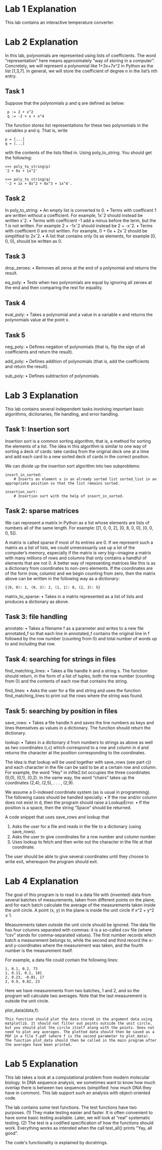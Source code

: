 # Lab 1 Explanation #

This lab contains an interactive temperature converter.


# Lab 2 Explanation #

In this lab, polynomials are represented using lists of coefficients. The word “representation” here
means approximately “way of storing in a computer”. Concretely, we will represent a polynomial like
1+3x+7x^2 in Python as the list [1,3,7]. In general, we will store the coefficient of degree n in the list’s
nth entry.


## Task 1 ##
Suppose that the polynomials p and q are defined as below:


     p := 2 + x^2
     q := -2 + x + x^4

The function stores list representations for these two polynomials in the variables p and q. That
is, write
    
    p = [...]
    q = [...]

with the contents of the lists filled in. Using poly_to_string. You should get the following:
    
    >>> poly_to_string(p)
    '2 + 0x + 1x^2'

    >>> poly_to_string(q)
    '-2 + 1x + 0x^2 + 0x^3 + 1x^4'.


## Task 2 ##
In poly_to_string:
    • An empty list is converted to 0.
    • Terms with coefficent 1 are written without a coefficient. For example, 1xˆ2 should instead be
    written xˆ2.
    • Terms with coefficient -1 add a minus before the term, but the 1 is not written. For example 2 + -1xˆ2 should instead be 2 + -xˆ2.
    • Terms with coefficient 0 are not written. For example, 0 + 0x + 2xˆ2 should be simplified to 2xˆ2.
    • A list that contains only 0s as elements, for example [0, 0, 0], should be written as 0.


## Task 3 ##

drop_zeroes:
    • Removes all zeros at the end of a polynomial and returns the result.

eq_poly:
    • Tests when two polynomials are equal by ignoring all zeroes at the end and then comparing the rest for equality.


## Task 4 ##

eval_poly:
    • Takes a polynomial and a value in a variable x and returns the polynomials value at the point x.


## Task 5 ##
neg_poly:
    • Defines negation of polynomials (that is, flip the sign of all coefficients and return the result).

add_poly:
    • Defines addition of polynomials (that is, add the coefficients and return the result).

sub_poly:
    • Defines subtraction of polynomials.



# Lab 3 Explanation #

This lab contains several independent tasks involving important basic algorithms, dictionaries, file
handling, and error handling.


## Task 1: Insertion sort ##
Insertion sort is a common sorting algorithm, that is, a method for sorting the elements of a list. The
idea in this algorithm is similar to one way of sorting a deck of cards: take cardsq from the original deck
one at a time and add each card to a new sorted deck of cards in the correct position.

We can divide up the insertion sort algorithm into two subproblems:

    insert_in_sorted:
        # Inserts an element x in an already sorted list sorted_list in an appropriate position so that the list remains sorted.

    insertion_sort:
        # Insertion sort with the help of insert_in_sorted.


## Task 2: sparse matrices ##
We can represent a matrix in Python as a list whose elements are lists of numbers all of the same length.
    For example: 
        [[1, 0, 0, 2], [0, 8, 0, 0], [0, 0, 0, 5]].

A matrix is called sparse if most of its entries are 0. If we represent such a matrix as a list of lists, we
could unnecessarily use up a lot of the computer’s memory, especially if the matrix is very big—imagine
a matrix with many millions of rows and columns that only contains a handful of elements that are not 0.
A better way of representing matrices like this is as a dictionary from coordinates to non-zero elements.
If the coordinates are of the form (row, column) and we begin counting from zero, then the matrix above
can be written in the following way as a dictionary:
    
    {(0, 0): 1, (0, 3): 2, (1, 1): 8, (2, 3): 5}

matrix_to_sparse:
    • Takes in a matrix represented as a list of lists and produces a dictionary as above.


## Task 3: file handling ##

annotate:
    • Takes a filename f as a parameter and writes to a new file annotated_f so that each line in annotated_f contains the original line in f followed by the row number (counting from 0) and total number of words up to and including that row.

## Task 4: searching for strings in files ##

find_matching_lines:
    • Takes a file handle h and a string s. The function should return, in the form of a list of tuples, both the row number (counting from 0) and the contents of each row that contains the string.

find_lines:
    • Asks the user for a file and string and uses the function find_matching_lines to print out the rows where the string was found.


## Task 5: searching by position in files ##
save_rows:
    • Takes a file handle h and saves the line numbers as keys and lines themselves as values in a dictionary. The function should return the dictionary.

lookup:
    • Takes in a dictionary d from numbers to strings as above as well as two coordinates (r,c) which correspond to a row and column in d and returns the character at the position corresponding to the coordinates.

The idea is that lookup will be used together with save_rows (see part c)) and each character in the file
can be said to be at a certain row and column. For example, the word “Hey” in infile2.txt occupies
the three coordinates (0,0), (0,1), (0,2). In the same way, the word “chairs” takes up the coordinates
(2,4), (2,5), . . . , (2,9).

We assume a 0-indexed coordinate system (as is usual in programming).
The following cases should be handled specially:
    • If the row and/or column does not exist in d, then the program should raise a LookupError.
    • If the position is a space, then the string “Space” should be returned.

A code snippet that uses save_rows and lookup that
1. Asks the user for a file and reads in the file to a dictionary (using save_rows).
2. Asks the user to give coordinates for a row number and column number.
3. Uses lookup to fetch and then write out the character in the file at that coordinate.

The user should be able to give several coordinates until they choose to write exit, whereupon the
program should exit.



# Lab 4 Explanation #

The goal of this program is to read in a data file with (invented) data from several batches of measurements,
taken from different points on the plane, and for each batch calculate the average of the measurements
taken inside the unit circle. A point (x, y) in the plane is inside the unit circle if x^2 + y^2 ≤ 1.

Measurements taken outside the unit circle should be ignored. The data file has four columns separated
with commas: it is a so-called csv file (where “csv” stands for comma-separated values). The first number
records which batch a measurement belongs to, while the second and third record the x- and y-coordinates
where the measurement was taken, and the fourth number is the measurement itself.

For example, a data file could contain the following lines:

    1, 0.1, 0.2, 73
    1, 0.11, 0.1, 101
    2, 0.23, -0.01, 17
    2, 0.9, 0.82, 23

Here we have measurements from two batches, 1 and 2, and so the program will calculate two averages.
Note that the last measurement is outside the unit circle.



plot_data(data,f):

    This function should plot the data stored in the argument data using matplotlib. It should not filter out points outside the unit circle, but you should plot the circle itself along with the points. Does not need to plot any averages. The plotted data should then be saved as a PDF in a file f.pdf (where f is the second parameter to plot_data). The function plot_data should then be called in the main program after the averages have been printed.



# Lab 5 Explanation #

This lab takes a look at a computational problem from modern molecular biology. In DNA sequence analysis, we sometimes want to know how much overlap there is between two sequences (simplified: how much DNA they have in common). This lab support such an analysis with object-oriented code.

The lab contains some test functions. The test functions have two purposes. (1) They make testing easier and faster. It is often convenient to have some basic testing available. Later, we will look at “real” systematic testing. (2) The test is a codified specification of how the functions should work. Everything works as intended when the call test_all() prints "Yay, all good".

The code's functionality is explained by docstrings.
